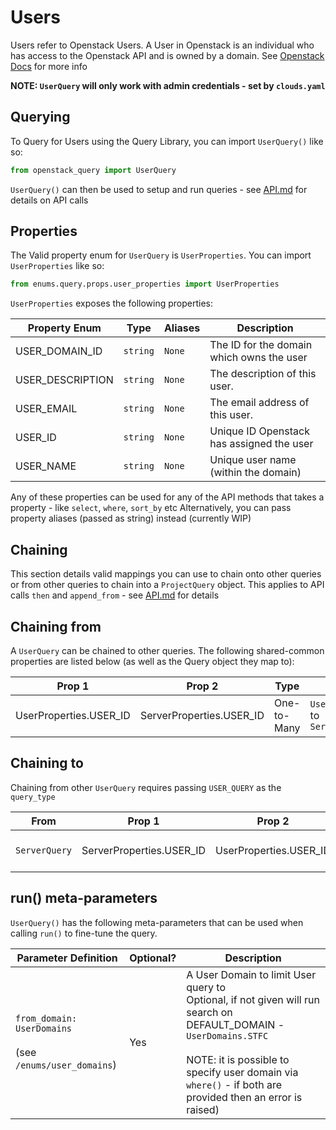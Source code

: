 # Users
Users refer to Openstack Users. A User in Openstack is an individual who has access to the Openstack API and is owned
by a domain.
See [Openstack Docs](https://docs.openstack.org/api-ref/identity/v3/index.html#users) for more info

**NOTE: `UserQuery` will only work with admin credentials - set by `clouds.yaml`**

## Querying

To Query for Users using the Query Library, you can import `UserQuery()` like so:

```python
from openstack_query import UserQuery
```

`UserQuery()` can then be used to setup and run queries - see [API.md](API.md) for details on API calls

## Properties

The Valid property enum for `UserQuery` is `UserProperties`. You can import `UserProperties` like so:

```python
from enums.query.props.user_properties import UserProperties
```

`UserProperties` exposes the following properties:

| Property Enum    | Type     | Aliases | Description                               |
|------------------|----------|---------|-------------------------------------------|
| USER_DOMAIN_ID   | `string` | `None`  | The ID for the domain which owns the user |
| USER_DESCRIPTION | `string` | `None`  | The description of this user.             |
| USER_EMAIL       | `string` | `None`  | The email address of this user.           |
| USER_ID          | `string` | `None`  | Unique ID Openstack has assigned the user |
| USER_NAME        | `string` | `None`  | Unique user name (within the domain)      |


Any of these properties can be used for any of the API methods that takes a property - like `select`, `where`, `sort_by` etc
Alternatively, you can pass property aliases (passed as string) instead (currently WIP)

## Chaining
This section details valid mappings you can use to chain onto other queries or from other queries to chain into a `ProjectQuery` object.
This applies to API calls `then` and `append_from` - see [API.md](API.md) for details


## Chaining from
A `UserQuery` can be chained to other queries.
The following shared-common properties are listed below (as well as the Query object they map to):

| Prop 1                 | Prop 2                   | Type        | Maps                         |
|------------------------|--------------------------|-------------|------------------------------|
| UserProperties.USER_ID | ServerProperties.USER_ID | One-to-Many | `UserQuery` to `ServerQuery` |


## Chaining to
Chaining from other `UserQuery` requires passing `USER_QUERY` as the `query_type`

| From          | Prop 1                   | Prop 2                 | Type        | Documentation            |
|---------------|--------------------------|------------------------|-------------|--------------------------|
| `ServerQuery` | ServerProperties.USER_ID | UserProperties.USER_ID | Many-to-One | [SERVERS.md](SERVERS.md) |


## run() meta-parameters

`UserQuery()` has the following meta-parameters that can be used when calling `run()` to fine-tune the query.

| Parameter Definition                                             | Optional? | Description                                                                                                                                                                                                                                  |
|------------------------------------------------------------------|-----------|----------------------------------------------------------------------------------------------------------------------------------------------------------------------------------------------------------------------------------------------|
| `from_domain: UserDomains` <br/><br/>(see `/enums/user_domains`) | Yes       | A User Domain to limit User query to<br/>Optional, if not given will run search on DEFAULT_DOMAIN - `UserDomains.STFC` <br/><br /> NOTE: it is possible to specify user domain via `where()` - if both are provided then an error is raised) |
